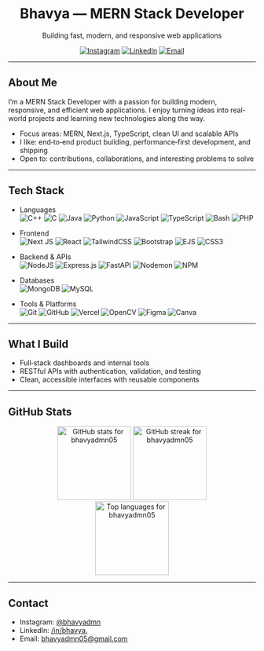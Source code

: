 <div align="center">

# Bhavya — MERN Stack Developer
Building fast, modern, and responsive web applications

[![Instagram](https://img.shields.io/badge/Instagram-%23E4405F.svg?logo=Instagram&logoColor=white)](https://instagram.com/bhavyadmn)
[![LinkedIn](https://img.shields.io/badge/LinkedIn-%230077B5.svg?logo=linkedin&logoColor=white)](https://linkedin.com/in/bhavya.)
[![Email](https://img.shields.io/badge/Email-D14836?logo=gmail&logoColor=white)](mailto:bhavyadmn05@gmail.com)

</div>

---

## About Me
I’m a MERN Stack Developer with a passion for building modern, responsive, and efficient web applications. I enjoy turning ideas into real-world projects and learning new technologies along the way.

- Focus areas: MERN, Next.js, TypeScript, clean UI and scalable APIs  
- I like: end‑to‑end product building, performance‑first development, and shipping  
- Open to: contributions, collaborations, and interesting problems to solve

---

## Tech Stack

- Languages  
  ![C++](https://img.shields.io/badge/c++-%2300599C.svg?style=for-the-badge&logo=c%2B%2B&logoColor=white)
  ![C](https://img.shields.io/badge/c-%2300599C.svg?style=for-the-badge&logo=c&logoColor=white)
  ![Java](https://img.shields.io/badge/java-%23ED8B00.svg?style=for-the-badge&logo=openjdk&logoColor=white)
  ![Python](https://img.shields.io/badge/python-3670A0?style=for-the-badge&logo=python&logoColor=ffdd54)
  ![JavaScript](https://img.shields.io/badge/javascript-%23323330.svg?style=for-the-badge&logo=javascript&logoColor=%23F7DF1E)
  ![TypeScript](https://img.shields.io/badge/typescript-%23007ACC.svg?style=for-the-badge&logo=typescript&logoColor=white)
  ![Bash](https://img.shields.io/badge/bash_script-%23121011.svg?style=for-the-badge&logo=gnu-bash&logoColor=white)
  ![PHP](https://img.shields.io/badge/php-%23777BB4.svg?style=for-the-badge&logo=php&logoColor=white)

- Frontend  
  ![Next JS](https://img.shields.io/badge/Next-black?style=for-the-badge&logo=next.js&logoColor=white)
  ![React](https://img.shields.io/badge/react-%2300D8FF.svg?style=for-the-badge&logo=react&logoColor=white)
  ![TailwindCSS](https://img.shields.io/badge/tailwindcss-%2338B2AC.svg?style=for-the-badge&logo=tailwind-css&logoColor=white)
  ![Bootstrap](https://img.shields.io/badge/bootstrap-%238511FA.svg?style=for-the-badge&logo=bootstrap&logoColor=white)
  ![EJS](https://img.shields.io/badge/ejs-%23B4CA65.svg?style=for-the-badge&logo=ejs&logoColor=black)
  ![CSS3](https://img.shields.io/badge/css3-%231572B6.svg?style=for-the-badge&logo=css3&logoColor=white)

- Backend & APIs  
  ![NodeJS](https://img.shields.io/badge/node.js-6DA55F?style=for-the-badge&logo=node.js&logoColor=white)
  ![Express.js](https://img.shields.io/badge/express.js-%23404d59.svg?style=for-the-badge&logo=express&logoColor=%2361DAFB)
  ![FastAPI](https://img.shields.io/badge/FastAPI-005571?style=for-the-badge&logo=fastapi)
  ![Nodemon](https://img.shields.io/badge/NODEMON-%23323330.svg?style=for-the-badge&logo=nodemon&logoColor=%BBDEAD)
  ![NPM](https://img.shields.io/badge/NPM-%23CB3837.svg?style=for-the-badge&logo=npm&logoColor=white)

- Databases  
  ![MongoDB](https://img.shields.io/badge/MongoDB-%234ea94b.svg?style=for-the-badge&logo=mongodb&logoColor=white)
  ![MySQL](https://img.shields.io/badge/mysql-4479A1.svg?style=for-the-badge&logo=mysql&logoColor=white)

- Tools & Platforms  
  ![Git](https://img.shields.io/badge/git-%23F05033.svg?style=for-the-badge&logo=git&logoColor=white)
  ![GitHub](https://img.shields.io/badge/github-%23121011.svg?style=for-the-badge&logo=github&logoColor=white)
  ![Vercel](https://img.shields.io/badge/vercel-%23000000.svg?style=for-the-badge&logo=vercel&logoColor=white)
  ![OpenCV](https://img.shields.io/badge/opencv-%23white.svg?style=for-the-badge&logo=opencv&logoColor=white)
  ![Figma](https://img.shields.io/badge/figma-%23F24E1E.svg?style=for-the-badge&logo=figma&logoColor=white)
  ![Canva](https://img.shields.io/badge/Canva-%2300C4CC.svg?style=for-the-badge&logo=Canva&logoColor=white)

---

## What I Build
- Full‑stack dashboards and internal tools  
- RESTful APIs with authentication, validation, and testing  
- Clean, accessible interfaces with reusable components

---

## GitHub Stats

<div align="center">

<img src="https://github-readme-stats.vercel.app/api?username=bhavyadmn05&theme=tokyonight&hide_border=false&include_all_commits=true&count_private=false" height="150" alt="GitHub stats for bhavyadmn05" />
<img src="https://nirzak-streak-stats.vercel.app/?user=bhavyadmn05&theme=tokyonight&hide_border=false" height="150" alt="GitHub streak for bhavyadmn05" />
<br/>
<img src="https://github-readme-stats.vercel.app/api/top-langs/?username=bhavyadmn05&theme=tokyonight&hide_border=false&include_all_commits=true&count_private=false&layout=compact" height="150" alt="Top languages for bhavyadmn05" />

</div>

---

## Contact
- Instagram: [@bhavyadmn](https://instagram.com/bhavyadmn)  
- LinkedIn: [/in/bhavya.](https://linkedin.com/in/bhavya.)  
- Email: [bhavyadmn05@gmail.com](mailto:bhavyadmn05@gmail.com)
